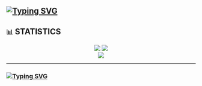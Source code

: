 ## [![Typing SVG](https://readme-typing-svg.demolab.com?font=Iosevka&size=30&duration=2000&pause=2000&color=41B883&vCenter=true&width=210&height=35&lines=IliHanSoLow)](https://git.io/typing-svg)

<!--
**IliHanSoLow/IliHanSoLow** is a ✨ _special_ ✨ repository because its `README.md` (this file) appears on your GitHub profile.

Here are some ideas to get you started:

- 🔭 I’m currently working on ...
- 🌱 I’m currently learning ...
- 👯 I’m looking to collaborate on ...
- 🤔 I’m looking for help with ...
- 💬 Ask me about ...
- 📫 How to reach me: ...
- 😄 Pronouns: ...
- ⚡ Fun fact: ...
-->

## `📊` STATISTICS
<div align="center">

<!-- ![](https://raw.githubusercontent.com/IliHanSoLow/IliHanSoLow/output/github-contribution-grid-snake.svg)-->
<!--![](https://github-readme-stats-lovat-beta.vercel.app/api?username=ilihansolow&show_icons=true&hide_title=true&icon_color=&ring_color=41B883&text_bold=false&include_all_commits=true) -->
![](https://github-readme-stats-lovat-beta.vercel.app/api?username=ilihansolow&show_icons=true&hide_title=true&theme=midnight-purple&text_bold=false&include_all_commits=true)
![](https://github-readme-stats-lovat-beta.vercel.app/api/top-langs?username=IliHanSoLow&layout=compact&theme=midnight-purple&exclude_repo=github-readme-stats&hide=css&exclude_repo=wgg-homepage) <br>
![](http://github-profile-summary-cards.vercel.app/api/cards/profile-details?username=IliHanSoLow&theme=midnight_purple) <br>

</div>

<div align="center">

---

</div>

### [![Typing SVG](https://readme-typing-svg.demolab.com?font=Iosevka&size=30&duration=5000&pause=2000&color=41B883&vCenter=true&width=500&height=35&lines=418.%20I'm%20a%20teapot)](https://git.io/typing-svg)
